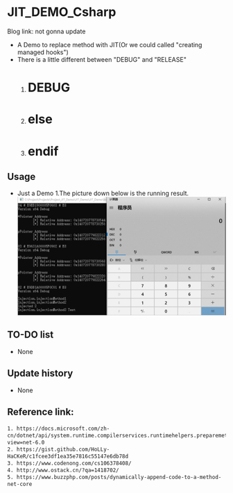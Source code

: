 # JIT_DEMO_Csharp

Blog link: not gonna update

- A Demo to replace method with JIT(Or we could called "creating managed hooks")
- There is a little different between "DEBUG" and "RELEASE"
	1. # DEBUG
	2. # else
	3. # endif

## Usage
- Just a Demo
	1.The picture down below is the running result.
	![avatar](https://raw.githubusercontent.com/Kara-4search/ProjectPics/main/JIT_Demo.png)
## TO-DO list
- None

## Update history
- None

## Reference link:
	1. https://docs.microsoft.com/zh-cn/dotnet/api/system.runtime.compilerservices.runtimehelpers.preparemethod?view=net-6.0
	2. https://gist.github.com/HoLLy-HaCKeR/c1fcee3df1ea35e7816c55147e6db78d
	3. https://www.codenong.com/cs106378408/
	4. http://www.ostack.cn/?qa=1418702/
	5. https://www.buzzphp.com/posts/dynamically-append-code-to-a-method-net-core